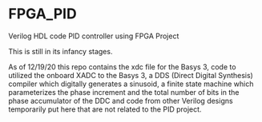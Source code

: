 # FPGA_PID
Verilog HDL code PID controller using FPGA Project

This is still in its infancy stages.

As of 12/19/20 this repo contains the xdc file for the Basys 3, code to utilized the onboard XADC to the Basys 3, a DDS (Direct Digital Synthesis) compiler which digitally generates a sinusoid, a finite state machine which parameterizes the phase increment and the total number of bits in the phase accumulator of the DDC and code from other Verilog designs temporarily put here that are not related to the PID project.
